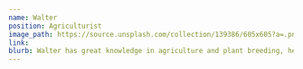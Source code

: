 ```yaml
---
name: Walter
position: Agriculturist
image_path: https://source.unsplash.com/collection/139386/605x605?a=.png
link: 
blurb: Walter has great knowledge in agriculture and plant breeding, he has participated in many projects related to Medicinal Cannabis.
---
```

